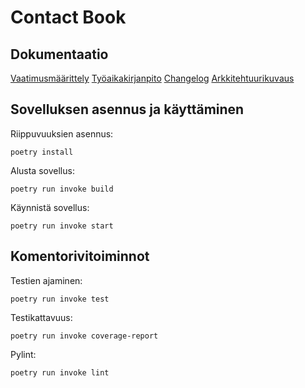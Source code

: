 # Contact Book

## Dokumentaatio

[Vaatimusmäärittely](/dokumentaatio/vaatimusmaarittely.md)
[Työaikakirjanpito](/dokumentaatio/tuntikirjanpito.md)
[Changelog](/dokumentaatio/changelog.md)
[Arkkitehtuurikuvaus](/dokumentaatio/arkkitehtuuri.md)

## Sovelluksen asennus ja käyttäminen

Riippuvuuksien asennus:

`poetry install`

Alusta sovellus:

`poetry run invoke build`

Käynnistä sovellus:

`poetry run invoke start`

## Komentorivitoiminnot

Testien ajaminen:

`poetry run invoke test`

Testikattavuus:

`poetry run invoke coverage-report`

Pylint:

`poetry run invoke lint`
